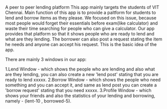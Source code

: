 A peer to peer lending platform This app mainly targets the students of VIT Chennai. Main function of this app is to provide a paltform for students to lend and borrow items as they please. We focused on this issue, because most people would forget their essentials before exam(like calculator) and waste their time searching for people who can give a calculator. Our app provides that platform so that it shows people who are ready to lend and what are they lending. The borrower can also post a request stating the item he needs and anyone can accept his request. This is the basic idea of the app.

There are mainly 3 windows in our app:

1.Lend Window - which shows the people who are lending and also what are they lending, you can also create a new 'lend post' stating that you are ready to lend xxxxx.
2.Borrow Window - which shows the people who need something and you can accept it, and same as lend post you can create a 'borrow request' stating that you need xxxxx.
3.Profile Window - which shows your friends and also the statistics of your lending and borrowing, namely - (lent-10 , borrowed-5).

